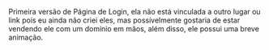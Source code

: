 Primeira versão de Página de Login, ela não está vinculada a outro lugar ou link pois eu ainda não criei eles, mas possívelmente gostaria de estar vendendo ele com um domínio em mãos, além disso, ele possui uma breve animação.
